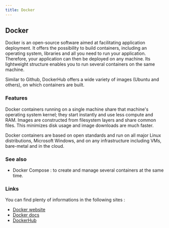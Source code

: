 ```yaml
---
title: Docker
---
```

## Docker

Docker is an open-source software aimed at facilitating application deployment. 
It offers the possibility to build containers, including an operating system, libraries and all you need to run your application. Therefore, your application can then be deployed on any machine. 
Its lightweight structure enables you to run several containers on the same machine.

Similar to Github, DockerHub offers a wide variety of images (Ubuntu and others), on which containers are built.

### Features
Docker containers running on a single machine share that machine's operating system kernel; they start instantly and use less compute and RAM. Images are constructed from filesystem layers and share common files. This minimizes disk usage and image downloads are much faster.

Docker containers are based on open standards and run on all major Linux distributions, Microsoft Windows, and on any infrastructure including VMs, bare-metal and in the cloud.

### See also
- Docker Compose : to create and manage several containers at the same time.

### Links
You can find plenty of informations in the following sites : 
- [Docker website](https://www.docker.com/)
- [Docker docs](https://docs.docker.com/)
- [DockerHub](https://hub.docker.com/)


